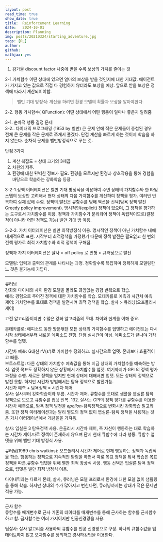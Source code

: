 ```yaml
---
layout: post
read_time: true
show_date: true
title:  Reinforcement Learning
date:   2024-10-01
description: Planning
img: posts/20210324/starting_adventure.jpg
tags: [RL]
author: 
github:  
mathjax: yes
---
```



1. 감가율 discount factor 나중에 받을 수록 보상의 가치를 줄이는 것 

2-1.가치함수 어떤 상태에 있으면 얼마의 보상을 받을 것인지에 대한 기대값. 에이전트가 가지고 있는 값으로 직접 다 경험하지 않더라도 보상을 예상. 앞으로 받을 보상은 정책에 따라서 계산되어야함. 

> 벨만 기대 방정식: 계산을 하려면 환경 모델의 확률과 보상을 알아야한다. 

2-2. 행동 가치함수( QFunction): 어떤 상태에서 어떤 행동이 얼마나 좋은지 알려줌


3-1. 순차적 행동 결정 문제  
3-2.. 다이내믹 프로그래밍 (1953 by 벨만)
큰 문제 안에 작은 문제들이 중첩된 경우  전체 큰 문제를 작은 문제로 쪼개서 풀겠다. 단점 계산을 빠르게 하는 것이지 학습을 하지 않는다. 순차적 문제를 벨만방정식으로 푸는 것.  

단점 3가지
1. 계산 복잡도 = 상태 크기의 3제곱
2. 차원의 저주.
3. 환경에 대한 롼벽한 정보가 필요.
환경을 모르지만 환경과 상호작용을 통해 경험을 바탕으로 학습하는 강화학습 등장.

3-2-1.정책 이터레이션은 벨만 기대 방정식을 이용하여 주변 상태의 가치함수와 한 타임스텝의 보상만 고려해서 현재 상태의 다음 가치함수를 계산하여 정책을 평가. 여러번 반복하여 실제 값에 수럼.
정책의.발전은 큐함수를 텅해 액션을 선택(탐욕 정책 발전 Greedy policy improvement). 명시적인(explicit) 정책이 있으며, 그 정책을 평가하는 도구로서 가치함수를 이용. 정책과 가치함수가 분리되어 정책이 독립적이므로(결정적이 아니라 어떤 정책도 가능) 벨만 기대 방 이용. 

3-2-2. 가치 이터레이션은 벨만 최적방정식 이용. 명시적인 정책이 아닌 가치함수 내에 내재적으로 표현. 시작부터 최적정책을 가정했기 때문에 정책 발전은 필요없고 한 번의 전책 평가로 최적 가치함수와 최적 정책이 구해짐.

정책과 가치 이터레이션은 살사 > off policy 로 변형 > 큐러닝으로 발전

모델링: 입력과 출력의 관계를 나타내는 과정. 정확할수록 복잡하며 정확하게 모델링한느 것은 불가능에 가깝다.


________
큐러닝  
강화와 다이내의 차이 환경 모델을 몰라도 끊임없는 경험 반복으로 학습.  
예측: 경험으로 주어진 정책에 대한 가치함수를 학습. 모테카를로 예측과 시간차 예측  
제어: 가치함수를 토대로 정책을 발전시켜 최적 정책을 학습. 살사 > 큐러닝(오프폴리시 제어)  

고전 알고리즘이지만 수많은 강화 알고리즘의 토대. 차이와 한계를 이해 중요. 

몬테카를로: 에피소드 동안 방문핶던 모든 상태의 가치함수를 업뎃하고 에이전트는 다시 시작 상태에서부터 새로운 에피소드 진행. 단점 실시간이 아님. 에피소드가 끝나야 가차함수를 업뎃. 

시간차 예측: G대신 rV(s')로 가치함수 정의하고. 실시간으로 업뎃. 몬테보다 효율적이고 빠름.  
부트스트랩: 다른 상태의 가치함수 예측값을 통해 지금 상태의 가치함수를 예측하는 방식. 업뎃 목표도 정확하지 않은 상황에서 가치함수를 업뎃. 
여기까지가 GPI 의 정책 평가 과정을 수행. 새로운 정책을 얻지만 현재 상태에 대해서만 업뎃. 모든 상태의 정책으로 발전 못함. 하지만 시간차 방법에서는 탐욕 정책으로 발전가능.  
시간차 예측 + 탐욕정책 = 시간차 제어  
살사: 살사부터 강화학습이라 부름. 시간차 제어. 큐함수를 토대로 샘플을 엡실론 탐욕 정책으로 모으고 큐함수를 업뎃 반복. 132. 살사는 GPI의 정책 평가를 큐함수를 이용한 시간차 예측으로, 탐욕 정책 발전을 ${epcilon}$-탐욕정책으로 변화시킨 강화학습 알고리즘. 또한 정책 이터레이션과는 달리 별도의 정책 없이 엡실론-탐욕 정책을 사용하는 것은 가치 이터레이션에서 개념을을 가져옴.
 
살사: 입실론 3 탐욕정책 사용. 온촐리시 시간차 제어, 즉 자신이 행동하는 대로 학습하는 시간차 제어.따로 정책이 존재하지 않으며 단지 현재 큐함수에 다라 행동. 큐함수 업뎃을 위해 벨만 기대 방정식 사용.

큐러님(1989 chris watkins): 오프폴리시 시간차 제어로 현재 행동하는 정책과 독립적읋 학습. 행동하는 정책으로 지속적인 탐험을 하면서 따로 목표 정책을 둬서 학습은 목표 정책을 따름.큐함수 업뎃을 위해 벨만 최적 장상식 사용. 행동 선택은 입실론 탐욕 정책으로, 럽뎃은 벨만 최적 방정식 이용.

다이내믹과는 다르게 몬테, 살사, 큐러닝은 모델 프리로서 환경에 대한 모델 없이 샘퓰링을 통해 학습. 하지만 상태의 수가 많아지고 변한다면, 큐러닝까지는 상태가 적은 문제만 적용 가능.
_________
근사 함수  
큐함수를 매개변수로 근사
기존의 데이터를 매개변수를 통해 근사하는 함수를 근사함수하고 함.
금사함수는 여러 가지이지만 인공신경망을 사용.

딥살사: 살사 알고리즘 사용하되 큐함수를 인공 신경망으로 구성.
하나의 큐함수값을 업데이트하지 않고 오차함수를 정의하고 경사하강법을 이용한다.